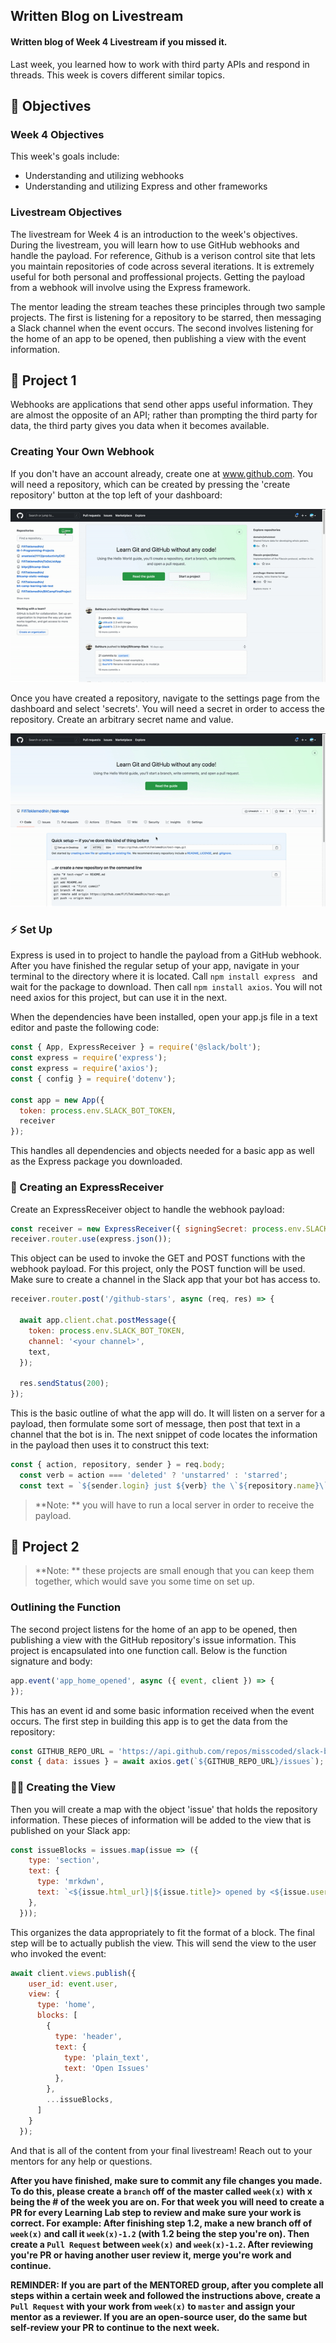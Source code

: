 ## Written Blog on Livestream

#### Written blog of Week 4 Livestream if you missed it.

Last week, you learned how to work with third party APIs and respond in threads. This week is covers different similar topics.

## 📝 Objectives

### Week 4 Objectives

This week's goals include:

- Understanding and utilizing webhooks
- Understanding and utilizing Express and other frameworks

### Livestream Objectives

The livestream for Week 4 is an introduction to the week's objectives. During the livestream, you will learn how to use GitHub webhooks and handle the payload. For reference, Github is a verison control site that lets you maintain repositories of code across several iterations. It is extremely useful for both personal and proffessional projects. Getting the payload from a webhook will involve using the Express framework. 

The mentor leading the stream teaches these principles through two sample projects. The first is listening for a repository to be starred, then messaging a Slack channel when the event occurs. The second involves listening for the home of an app to be opened, then publishing a view with the event information.

## 🔨 Project 1

Webhooks are applications that send other apps useful information. They are almost the opposite of an API; rather than prompting the third party for data, the third party gives you data when it becomes available.

### Creating Your Own Webhook

If you don't have an account already, create one at www.github.com. You will need a repository, which can be created by pressing the 'create repository' button at the top left of your dashboard:

![](./Gifs_Images/4.1-creating-repo.gif)

Once you have created a repository, navigate to the settings page from the dashboard and select 'secrets'. You will need a secret in order to access the repository. Create an arbitrary secret name and value. 

![](./Gifs_Images/4.2-secret.gif)





### ⚡️ Set Up

Express is used in to project to handle the payload from a GitHub webhook. After you have finished the regular setup of your app, navigate in your terminal to the directory where it is located. Call ```npm install express ``` and wait for the package to download. Then call ```npm install axios```. You will not need axios for this project, but can use it in the next.

When the dependencies have been installed, open your app.js file in a text editor and paste the following code:

```javascript
const { App, ExpressReceiver } = require('@slack/bolt');
const express = require('express');
const express = require('axios');
const { config } = require('dotenv');

const app = new App({
  token: process.env.SLACK_BOT_TOKEN,
  receiver
});
```

This handles all dependencies and objects needed for a basic app as well as the Express package you downloaded.

### 🔔 Creating an ExpressReceiver

Create an ExpressReceiver object to handle the webhook payload:

```javascript
const receiver = new ExpressReceiver({ signingSecret: process.env.SLACK_SIGNING_SECRET });
receiver.router.use(express.json());
```

This object can be used to invoke the GET and POST functions with the webhook payload. For this project, only the POST function will be used. Make sure to create a channel in the Slack app that your bot has access to.

```javascript
receiver.router.post('/github-stars', async (req, res) => {
  
  await app.client.chat.postMessage({
    token: process.env.SLACK_BOT_TOKEN,
    channel: '<your channel>',
    text,
  });

  res.sendStatus(200);
});

```

This is the basic outline of what the app will do. It will listen on a server for a payload, then formulate some sort of message, then post that text in a channel that the bot is in. The next snippet of code locates the information in the payload then uses it to construct this text:

```javascript
const { action, repository, sender } = req.body;
  const verb = action === 'deleted' ? 'unstarred' : 'starred';
  const text = `${sender.login} just ${verb} the \`${repository.name}\` repository, bringing the total number of stars to ${repository.stargazers_count}.`;
```

> **Note: ** you will have to run a local server in order to receive the payload.

## 🔨 Project 2

> **Note: ** these projects are small enough that you can keep them together, which would save you some time on set up. 

### Outlining the Function

The second project listens for the home of an app to be opened, then publishing a view with the GitHub repository's issue information. This project is encapsulated into one function call. Below is the function signature and body:

```javascript
app.event('app_home_opened', async ({ event, client }) => {
});
```

 This has an event id and some basic information received when the event occurs. The first step in building this app is to get the data from the repository:

```javascript
const GITHUB_REPO_URL = 'https://api.github.com/repos/misscoded/slack-bit-camp';
const { data: issues } = await axios.get(`${GITHUB_REPO_URL}/issues`);
```

### 👷🏻 Creating the View 

Then you will create a map with the object 'issue' that holds the repository information. These pieces of information will be added to the view that is published on your Slack app:

```javascript
const issueBlocks = issues.map(issue => ({
    type: 'section',
    text: {
      type: 'mrkdwn',
      text: `<${issue.html_url}|${issue.title}> opened by <${issue.user.html_url}|${issue.user.login}>`
    },
  }));
```

This organizes the data appropriately to fit the format of a block. The final step will be to actually publish the view. This will send the view to the user who invoked the event:

```javascript
await client.views.publish({
    user_id: event.user,
    view: {
      type: 'home',
      blocks: [
        {
          type: 'header',
          text: {
            type: 'plain_text',
            text: 'Open Issues'
          },
        },
        ...issueBlocks,
      ]
    }
  });

```



And that is all of the content from your final livestream! Reach out to your mentors for any help or questions.

**After you have finished, make sure to commit any file changes you made. To do this, please create a `branch` off of the master called `week(x)` with x being the # of the week you are on. For that week you will need to create a PR for every Learning Lab step to review and make sure your work is correct. For example: After finishing step 1.2, make a new branch off of `week(x)` and call it `week(x)-1.2` (with 1.2 being the step you're on). Then create a `Pull Request` between `week(x)` and `week(x)-1.2`. After reviewing you're PR or having another user review it, merge you're work and continue.**

**REMINDER: If you are part of the MENTORED group, after you complete all steps within a certain week and followed the instructions above, create a `Pull Request` with your work from `week(x)` to `master` and assign your mentor as a reviewer. If you are an open-source user, do the same but self-review your PR to continue to the next week.**
























